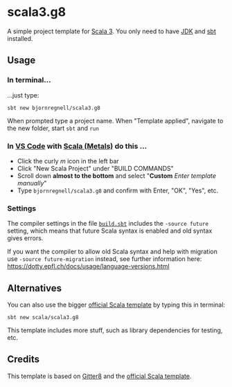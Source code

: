 # scala3.g8
A simple project template for [Scala 3](https://docs.scala-lang.org/scala3/new-in-scala3.html). You only need to have [JDK](https://adoptopenjdk.net/) and [sbt](https://www.scala-sbt.org) installed. 

## Usage

### In terminal...
...just type:
```
sbt new bjornregnell/scala3.g8
```
When prompted type a project name. When "Template applied", navigate to the new folder, start `sbt` and `run`

### In [VS Code](https://code.visualstudio.com/download) with [Scala (Metals)](https://scalameta.org/metals/docs/editors/vscode.html#installation) do this ...

* Click the curly *m* icon in the left bar
* Click "New Scala Project" under "BUILD COMMANDS"
* Scroll down **almost to the bottom** and select "**Custom** *Enter template manually*"
* Type `bjornregnell/scala3.g8` and confirm with Enter, "OK", "Yes", etc. 

### Settings

The compiler settings in the file [`build.sbt`](https://github.com/bjornregnell/scala3.g8/blob/master/src/main/g8/build.sbt) includes the `-source future` setting, which means that future Scala syntax is enabled and old syntax gives errors. 

If you want the compiler to allow old Scala syntax and help with migration use `-source future-migration` instead, see further information here: https://dotty.epfl.ch/docs/usage/language-versions.html 

## Alternatives

You can also use the bigger [official Scala template](https://github.com/scala/scala3.g8) by typing this in terminal:
```
sbt new scala/scala3.g8
```
This template includes more stuff, such as  library dependencies for testing, etc.

## Credits

This template is based on [Gitter8](http://www.foundweekends.org/giter8/index.html) and the [official Scala template](https://github.com/scala/scala3.g8).